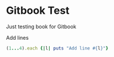 # Gitbook Test

Just testing book for Gitbook 



Add lines 

```ruby
(1...4).each {|l| puts "Add line #{l}"}
```

